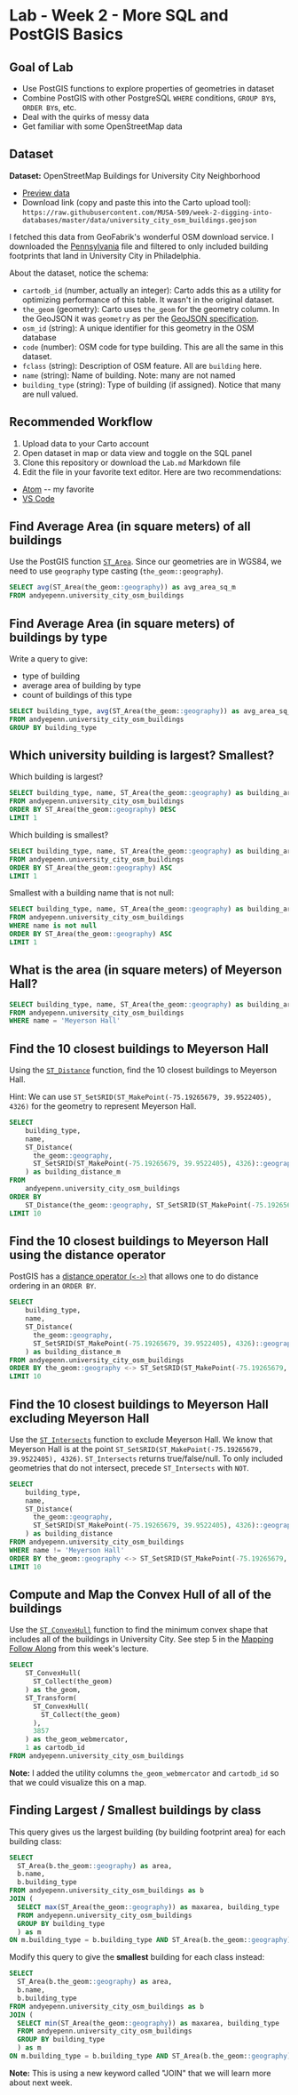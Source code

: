 # Lab - Week 2 - More SQL and PostGIS Basics

## Goal of Lab

* Use PostGIS functions to explore properties of geometries in dataset
* Combine PostGIS with other PostgreSQL `WHERE` conditions, `GROUP BY`s, `ORDER BY`s, etc.
* Deal with the quirks of messy data
* Get familiar with some OpenStreetMap data

## Dataset

**Dataset:** OpenStreetMap Buildings for University City Neighborhood
* [Preview data](https://github.com/MUSA-509/week-2-digging-into-databases/blob/master/data/university_city_osm_buildings.geojson)
* Download link (copy and paste this into the Carto upload tool): `https://raw.githubusercontent.com/MUSA-509/week-2-digging-into-databases/master/data/university_city_osm_buildings.geojson`

I fetched this data from GeoFabrik's wonderful OSM download service. I downloaded the [Pennsylvania](https://download.geofabrik.de/north-america/us/pennsylvania.html) file and filtered to only included building footprints that land in University City in Philadelphia.

About the dataset, notice the schema:

- `cartodb_id` (number, actually an integer): Carto adds this as a utility for optimizing performance of this table. It wasn't in the original dataset.
- `the_geom` (geometry): Carto uses `the_geom` for the geometry column. In the GeoJSON it was `geometry` as per the [GeoJSON specification](https://geojson.org/).
- `osm_id` (string): A unique identifier for this geometry in the OSM database
- `code` (number): OSM code for type building. This are all the same in this dataset.
- `fclass` (string): Description of OSM feature. All are `building` here.
- `name` (string): Name of building. Note: many are not named
- `building_type` (string): Type of building (if assigned). Notice that many are null valued.

## Recommended Workflow

1. Upload data to your Carto account
2. Open dataset in map or data view and toggle on the SQL panel
3. Clone this repository or download the `Lab.md` Markdown file
4. Edit the file in your favorite text editor. Here are two recommendations:
  * [Atom](https://atom.io/) -- my favorite
  * [VS Code](https://code.visualstudio.com/)

## Find Average Area (in square meters) of all buildings

Use the PostGIS function [`ST_Area`](https://postgis.net/docs/ST_Area.html). Since our geometries are in WGS84, we need to use `geography` type casting (`the_geom::geography`).

```SQL
SELECT avg(ST_Area(the_geom::geography)) as avg_area_sq_m
FROM andyepenn.university_city_osm_buildings
```

## Find Average Area (in square meters) of buildings by type

Write a query to give:

* type of building
* average area of building by type
* count of buildings of this type

```SQL
SELECT building_type, avg(ST_Area(the_geom::geography)) as avg_area_sq_m, count(*) as building_count
FROM andyepenn.university_city_osm_buildings
GROUP BY building_type
```

## Which university building is largest? Smallest?

Which building is largest?

```SQL
SELECT building_type, name, ST_Area(the_geom::geography) as building_area_sq_m
FROM andyepenn.university_city_osm_buildings
ORDER BY ST_Area(the_geom::geography) DESC
LIMIT 1
```

Which building is smallest?

```SQL
SELECT building_type, name, ST_Area(the_geom::geography) as building_area_sq_m
FROM andyepenn.university_city_osm_buildings
ORDER BY ST_Area(the_geom::geography) ASC
LIMIT 1
```

Smallest with a building name that is not null:
```SQL
SELECT building_type, name, ST_Area(the_geom::geography) as building_area_sq_m
FROM andyepenn.university_city_osm_buildings
WHERE name is not null
ORDER BY ST_Area(the_geom::geography) ASC
LIMIT 1
```

## What is the area (in square meters) of Meyerson Hall?

```SQL
SELECT building_type, name, ST_Area(the_geom::geography) as building_area_sq_m
FROM andyepenn.university_city_osm_buildings
WHERE name = 'Meyerson Hall'
```

## Find the 10 closest buildings to Meyerson Hall

Using the [`ST_Distance`](https://postgis.net/docs/ST_Distance.html) function, find the 10 closest buildings to Meyerson Hall.

Hint: We can use `ST_SetSRID(ST_MakePoint(-75.19265679, 39.9522405), 4326)` for the geometry to represent Meyerson Hall.

```SQL
SELECT
    building_type,
    name,
    ST_Distance(
      the_geom::geography,
      ST_SetSRID(ST_MakePoint(-75.19265679, 39.9522405), 4326)::geography
    ) as building_distance_m
FROM
    andyepenn.university_city_osm_buildings
ORDER BY
    ST_Distance(the_geom::geography, ST_SetSRID(ST_MakePoint(-75.19265679, 39.9522405), 4326)::geography) ASC
LIMIT 10
```

## Find the 10 closest buildings to Meyerson Hall using the distance operator

PostGIS has a [distance operator (`<->`)](https://postgis.net/docs/geometry_distance_knn.html) that allows one to do distance ordering in an `ORDER BY`.

```SQL
SELECT
    building_type,
    name,
    ST_Distance(
      the_geom::geography,
      ST_SetSRID(ST_MakePoint(-75.19265679, 39.9522405), 4326)::geography
    ) as building_distance_m
FROM andyepenn.university_city_osm_buildings
ORDER BY the_geom::geography <-> ST_SetSRID(ST_MakePoint(-75.19265679, 39.9522405), 4326)::geography
LIMIT 10
```

## Find the 10 closest buildings to Meyerson Hall excluding Meyerson Hall

Use the [`ST_Intersects`](https://postgis.net/docs/ST_Intersects.html) function to exclude Meyerson Hall. We know that Meyerson Hall is at the point `ST_SetSRID(ST_MakePoint(-75.19265679, 39.9522405), 4326)`. `ST_Intersects` returns true/false/null. To only included geometries that do not intersect, precede `ST_Intersects` with `NOT`.

```SQL
SELECT
    building_type,
    name,
    ST_Distance(
      the_geom::geography,
      ST_SetSRID(ST_MakePoint(-75.19265679, 39.9522405), 4326)::geography
    ) as building_distance
FROM andyepenn.university_city_osm_buildings
WHERE name != 'Meyerson Hall'
ORDER BY the_geom::geography <-> ST_SetSRID(ST_MakePoint(-75.19265679, 39.9522405), 4326)::geography
LIMIT 10
```

## Compute and Map the Convex Hull of all of the buildings

Use the [`ST_ConvexHull`](https://postgis.net/docs/ST_ConvexHull.html) function to find the minimum convex shape that includes all of the buildings in University City. See step 5 in the [Mapping Follow Along](https://github.com/MUSA-509/week-2-digging-into-databases#mapping-follow-along) from this week's lecture.

```SQL
SELECT
    ST_ConvexHull(
      ST_Collect(the_geom)
    ) as the_geom,
    ST_Transform(
      ST_ConvexHull(
        ST_Collect(the_geom)
      ),
      3857
    ) as the_geom_webmercator,
    1 as cartodb_id
FROM andyepenn.university_city_osm_buildings
```

**Note:** I added the utility columns `the_geom_webmercator` and `cartodb_id` so that we could visualize this on a map.

## Finding Largest / Smallest buildings by class

This query gives us the largest building (by building footprint area) for each building class:

```SQL
SELECT
  ST_Area(b.the_geom::geography) as area,
  b.name,
  b.building_type
FROM andyepenn.university_city_osm_buildings as b
JOIN (
  SELECT max(ST_Area(the_geom::geography)) as maxarea, building_type
  FROM andyepenn.university_city_osm_buildings
  GROUP BY building_type
  ) as m
ON m.building_type = b.building_type AND ST_Area(b.the_geom::geography) = m.maxarea
```

Modify this query to give the **smallest** building for each class instead:

```SQL
SELECT
  ST_Area(b.the_geom::geography) as area,
  b.name,
  b.building_type
FROM andyepenn.university_city_osm_buildings as b
JOIN (
  SELECT min(ST_Area(the_geom::geography)) as maxarea, building_type
  FROM andyepenn.university_city_osm_buildings
  GROUP BY building_type
  ) as m
ON m.building_type = b.building_type AND ST_Area(b.the_geom::geography) = m.maxarea
```
**Note:** This is using a new keyword called "JOIN" that we will learn more about next week.
